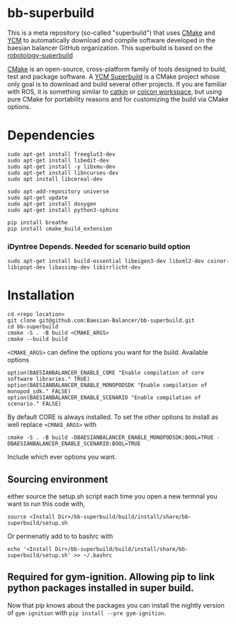 # bb-superbuild

This is a meta repository (so-called "superbuild") that uses [CMake](https://cmake.org/) and [YCM](https://github.com/robotology/ycm) to automatically
download and compile software developed in the baesian balancer GitHub organization. This superbuild is based on the [robotology-superbuild](https://github.com/robotology/robotology-superbuild)

[CMake](https://cmake.org/) is an open-source, cross-platform family of tools designed to build, test and package software.
A [YCM Superbuild](http://robotology.github.io/ycm/gh-pages/git-master/index.html#superbuild) is a CMake project whose only goal is to download and build several other projects.
If you are familiar with ROS, it is something similar to [catkin](http://wiki.ros.org/catkin/workspaces) or [colcon workspace](https://colcon.readthedocs.io/en/released/user/quick-start.html), but using pure CMake for portability reasons and for customizing the build via CMake options.

<!-- Furthermore, the `robotology-superbuild` also contains some infrastructure to build **binaries** of the contained projects for some platforms.
You can read more about the superbuild concept in [YCM documentation](http://robotology.github.io/ycm/gh-pages/latest/index.html) or in the [related IRC paper](http://lornat75.github.io/papers/2018/domenichelli-irc.pdf). -->


# Dependencies

```
sudo apt-get install freeglut3-dev
sudo apt-get install libedit-dev
sudo apt-get install -y libxmu-dev
sudo apt-get install libncurses-dev
sudo apt install libcereal-dev

sudo apt-add-repository universe
sudo apt-get update
sudo apt-get install doxygen
sudo apt-get install python3-sphinx
```
```
pip install breathe
pip install cmake_build_extension
```

### iDyntree Depends. Needed for scenario build option

```
sudo apt-get install build-essential libeigen3-dev libxml2-dev coinor-libipopt-dev libassimp-dev libirrlicht-dev
```

# Installation

```
cd <repo location>
git clone git@github.com:Baesian-Balancer/bb-superbuild.git
cd bb-superbuild
cmake -S . -B build <CMAKE_ARGS>
cmake --build build
```

`<CMAKE_ARGS>` can define the options you want for the build. Available options
```
option(BAESIANBALANCER_ENABLE_CORE "Enable compilation of core software libraries." TRUE)
option(BAESIANBALANCER_ENABLE_MONOPODSDK "Enable compilation of monopod_sdk." FALSE)
option(BAESIANBALANCER_ENABLE_SCENARIO "Enable compilation of scenario." FALSE)
```
By default CORE is always installed. To set the other options to install as well replace `<CMAKE_ARGS>` with
```
cmake -S . -B build -DBAESIANBALANCER_ENABLE_MONOPODSDK:BOOL=TRUE -DBAESIANBALANCER_ENABLE_SCENARIO:BOOL=TRUE
```
Include which ever options you want.

## Sourcing environment

either source the setup.sh script each time you open a new termnal you want to run this code with,
```
source <Install Dir>/bb-superbuild/build/install/share/bb-superbuild/setup.sh
```
Or permenatly add to to bashrc with
```
echo '<Install Dir>/bb-superbuild/build/install/share/bb-superbuild/setup.sh' >> ~/.bashrc
```

## Required for gym-ignition. Allowing pip to link python packages installed in super build.

<!-- Navigate to the `<repo location>/bb-superbuild/src ` folder. Run the following commands in order. **Do not worry about red error text :) it is only linking cached packages**

```
pip install --user -e iDyntree
pip install --user -e gym-ignition/scenario
``` -->


Now that pip knows about the packages you can install the nightly version of `gym-ignition` with `pip install --pre gym-ignition`.
